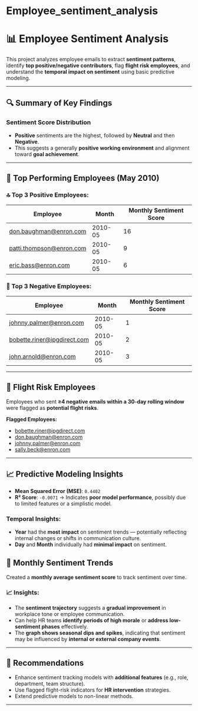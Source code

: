 # Employee_sentiment_analysis
# 📊 Employee Sentiment Analysis

This project analyzes employee emails to extract **sentiment patterns**, identify **top positive/negative contributors**, flag **flight risk employees**, and understand the **temporal impact on sentiment** using basic predictive modeling.

---

## 🔍 Summary of Key Findings

### Sentiment Score Distribution
- **Positive** sentiments are the highest, followed by **Neutral** and then **Negative**.
- This suggests a generally **positive working environment** and alignment toward **goal achievement**.

---

## 🏅 Top Performing Employees (May 2010)

### 🔝 Top 3 Positive Employees:
| Employee                     | Month   | Monthly Sentiment Score |
|-----------------------------|---------|--------------------------|
| don.baughman@enron.com      | 2010-05 | 16                       |
| patti.thompson@enron.com    | 2010-05 | 9                        |
| eric.bass@enron.com         | 2010-05 | 6                        |

### 🔻 Top 3 Negative Employees:
| Employee                          | Month   | Monthly Sentiment Score |
|----------------------------------|---------|--------------------------|
| johnny.palmer@enron.com          | 2010-05 | 1                        |
| bobette.riner@ipgdirect.com      | 2010-05 | 2                        |
| john.arnold@enron.com            | 2010-05 | 3                        |

---

## 🚨 Flight Risk Employees
Employees who sent **≥4 negative emails within a 30-day rolling window** were flagged as **potential flight risks**.

**Flagged Employees:**
- bobette.riner@ipgdirect.com  
- don.baughman@enron.com  
- johnny.palmer@enron.com  
- sally.beck@enron.com  

---

## 📈 Predictive Modeling Insights

- **Mean Squared Error (MSE)**: `0.4402`  
- **R² Score**: `-0.0071` → Indicates **poor model performance**, possibly due to limited features or a simplistic model.

### Temporal Insights:
- **Year** had the **most impact** on sentiment trends — potentially reflecting internal changes or shifts in communication culture.
- **Day** and **Month** individually had **minimal impact** on sentiment.


## 📆 Monthly Sentiment Trends

Created a **monthly average sentiment score** to track sentiment over time.

### 📈 Insights:
- The **sentiment trajectory** suggests a **gradual improvement** in workplace tone or employee communication.
- Can help HR teams **identify periods of high morale** or **address low-sentiment phases** effectively.
- The **graph shows seasonal dips and spikes**, indicating that sentiment may be influenced by **internal or external company events**.

---

## 📌 Recommendations

- Enhance sentiment tracking models with **additional features** (e.g., role, department, team structure).
- Use flagged flight-risk indicators for **HR intervention** strategies.
- Extend predictive models to non-linear methods.
  

---

